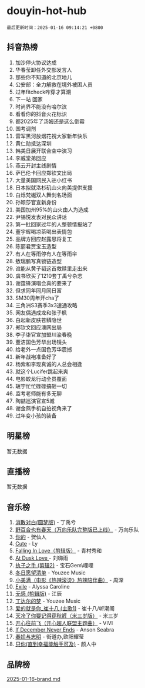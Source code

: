 # douyin-hot-hub

`最后更新时间：2025-01-16 09:14:21 +0800`

## 抖音热榜

1. 加沙停火协议达成
1. 华春莹卸任外交部发言人
1. 那些你不知道的北京地儿
1. 公安部：全力解救在境外被困人员
1. 过年fitcheck咋穿才算潮
1. 下一站 回家
1. 时尚界不能没有哈尔滨
1. 看看你的抖音火花标识
1. 都2025年了汤姆还是这么倒霉
1. 国考调剂
1. 雷军黑河放烟花祝大家新年快乐
1. 黄仁勋抵达深圳
1. 韩美日展开联合空中演习
1. 李威堂弟回应
1. 燕云开封主线剧情
1. 萨巴伦卡回应郑钦文出局
1. 大量美国网民入驻小红书
1. 日本拟就洛杉矶山火向美提供支援
1. 白烁梵樾双人舞剑名场面
1. 孙颖莎官宣新身份
1. 美国加州95%的山火由人为造成
1. 尹锡悦发表对民众讲话
1. 第一批回家过年的人整顿情报站了
1. 董宇辉喝凉茶喝出表情包
1. 品牌方回应赵露思将复工
1. 陈丽君贾宝玉造型
1. 有人在等雨停有人在等雨伞
1. 敖瑞鹏写真锁链造型
1. 谁能从黄子韬这首救赎里走出来
1. 虞书欣买了1210套丁禹兮杂志
1. 谢霆锋演唱会真的要来了
1. 但求同年同月同日富
1. SM30周年开cha了
1. 三角洲S3赛季3x3速通攻略
1. 网友偶遇成龙和张子枫
1. 白起新皮肤苍鳞隐世
1. 郑钦文回应澳网出局
1. 李子柒官宣加盟川渝春晚
1. 董洁国色芳华出场镜头
1. 给老外一点国色芳华震撼
1. 新年战袍准备好了
1. 杨紫和李现真诚的人总会相逢
1. 就这个Lucifer跳起来爽
1. 电影蛟龙行动全员覆面
1. 瑱宇忙忙碌碌搞砸一切
1. 监考老师能有多无聊
1. 陶喆巡演官宣5城
1. 谢金燕手机自拍视角来了
1. 过年变小孩的装备

## 明星榜

暂无数据

## 直播榜

暂无数据

## 音乐榜

1. [消散对白(圆梦版)](https://sf5-hl-cdn-tos.douyinstatic.com/obj/tos-cn-ve-2774/og4jB5I5IizzoZVAAAzWgBMAsMDWoArfwBOiFs) - 丁禹兮
1. [野百合也有春天（万向乐队完整版已上线）](https://sf5-hl-cdn-tos.douyinstatic.com/obj/tos-cn-ve-2774/oMnUxhRAMiAGBqDtIPBQ7ACYQZFlJCftcgeDJE) - 万向乐队
1. [你的](https://sf5-hl-cdn-tos.douyinstatic.com/obj/tos-cn-ve-2774/oYuIeKf42jB7sEV6B2upMdpYAgfrQWj0FeRegh) - 贺仙人
1. [Cute](https://sf5-hl-cdn-tos.douyinstatic.com/obj/tos-cn-ve-2774/o4IbIzHWKAAB4wsS5qMBRiiAlEBGTpQRNfFvuo) - Ly
1. [Falling In Love（剪辑版）](https://sf5-hl-cdn-tos.douyinstatic.com/obj/tos-cn-ve-2774/o8ajpA8zzgBPahbBIO8AcKGBLJezFCRd1wfP9f) - 青村秀和
1. [ At Dusk  Love ](https://sf5-hl-cdn-tos.douyinstatic.com/obj/tos-cn-ve-2774/o8CrpCf5CaYgI4ZrtQgMQAFEfuGqNnRSDQAPBc) - 刘嗨雨
1. [执子之手 (剪辑2)](https://sf5-hl-cdn-tos.douyinstatic.com/obj/tos-cn-ve-2774/oUoZLQjCc31XzqsBnBQUNgeKtYPBcgbFDwtfcu) - 宝石Gem\哩哩
1. [冬日愿望清单](https://sf5-hl-cdn-tos.douyinstatic.com/obj/tos-cn-ve-2774/oIIgUOeamCFCVAzxN6MFRLIBlLGpUqQxeeHrLE) - Youzee Music
1. [小美满（电影《热辣滚烫》热辣陪伴曲）](https://sf5-hl-cdn-tos.douyinstatic.com/obj/tos-cn-ve-2774/o0GAn2lSgfZIDUgtevCGDQYnFg4CwnrBaxbTZL) - 周深
1. [Exile](https://sf5-hl-cdn-tos.douyinstatic.com/obj/tos-cn-ve-2774/oYj4gAQTknKE3WW0Je8KGmQ7z1cA4FefwtbufD) - Alyssa Caroline
1. [无感 (剪辑版)](https://sf6-cdn-tos.douyinstatic.com/obj/tos-cn-ve-2774/o0eIsUzJBDlQaQFC5OFlgbMEZC1TFYBftOBn6p) - 江辰
1. [丁达尔的梦](https://sf6-cdn-tos.douyinstatic.com/obj/tos-cn-ve-2774/oMU3WirUZBVQkAC9ccG5P2IQirziZM2RTInUY) - Youzee Music
1. [爱的就是你_崔十八 (主歌1)](https://sf5-hl-cdn-tos.douyinstatic.com/obj/tos-cn-ve-2774/oI5BO5DhFZ6UTcNCnZaOCBLtZ7WIMQGfgnXf5E) - 崔十八/听潮阁
1. [天冷了你要记得穿秋裤（米三岁版）](https://sf5-hl-cdn-tos.douyinstatic.com/obj/tos-cn-ve-2774/oQlIwVIDWiZ6BQilAorS7MA0AgCkQDvcZAdm1) - 米三岁
1. [开心往前飞（开心超人联盟主题曲）](https://sf5-hl-cdn-tos.douyinstatic.com/obj/tos-cn-ve-2774/9d8fb7c82cf1421fb93a9fe925275e0a) - VIVI
1. [If December Never Ends](https://sf5-hl-cdn-tos.douyinstatic.com/obj/tos-cn-ve-2774/oY1IQMoTgCFIBg8RZifyqlBBt1UFgitTYmxeOS) - Anson Seabra
1. [春娇与志明](https://sf5-hl-cdn-tos.douyinstatic.com/obj/tos-cn-ve-2774/e530d8fceb7044b39707d7f9ff54add1) - 街道办,欧阳耀莹
1. [只你(直到幸福能触手可及)](https://sf5-hl-cdn-tos.douyinstatic.com/obj/tos-cn-ve-2774/o0lBkRDzFTeaVSUz3ZZSCBVtZ5DIMQGfgmEAuE) - 颜人中

## 品牌榜

[2025-01-16-brand.md](2025-01-16-brand.md)
